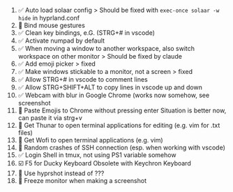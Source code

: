  1. ✅ Auto load solaar config > Should be fixed with `exec-once solaar -w hide` in hyprland.conf
 2. 🚫 Bind mouse gestures
 3. ✅ Clean key bindings, e.G. (STRG+# in vscode)
 4. ✅ Activate numpad by default
 5. ✅ When moving a window to another workspace, also switch workspace on other monitor > Should be fixed by claude
 6. ✅ Add emoji picker > fixed
 7. ✅ Make windows stickable to a monitor, not a screen > fixed
 8. ✅ Allow STRG+# in vscode to comment lines
 9. ✅ Allow STRG+SHIFT+ALT to copy lines in vscode up and down
10. ✅ Webcam with blur in Google Chrome (works now somehow, see screenshot
11. 🚫 Paste Emojis to Chrome without pressing enter
    Situation is better now, can paste it via strg+v
12. 🚫 Get Thunar to open terminal applications for editing (e.g. vim for .txt files)
13. 🚫 Get Wofi to open terminal applications (e.g. vim)
14. 🚫 Random crashes of SSH connection (esp. when working with vscode)
15. ✅ Login Shell in tmux, not using PS1 variable somehow
16. ☑️  F5 for Ducky Keyboard
    Obsolete with Keychron Keyboard
17. 🚫 Use hyprshot instead of ???
18. 🚫 Freeze monitor when making a screenshot





